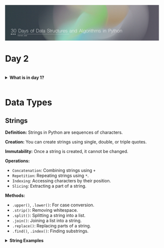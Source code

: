 <img src='../Files/Images/Header.jpg'>

# Day 2

<br>
<details>
<summary>
<strong>What is in day 1?</strong>  
</summary>

   - [Data Types](#Data-Types)
    

</details>


<br>

# Data Types

## Strings

**Definition:** Strings in Python are sequences of characters.

**Creation:** You can create strings using single, double, or triple quotes.

**Immutability:** Once a string is created, it cannot be changed.


**Operations:**
- `Concatenation`: Combining strings using `+`
- `Repetition`: Repeating strings using `*`.
- `Indexing`: Accessing characters by their position.
- `Slicing`: Extracting a part of a string.


**Methods:**
- `.upper()`, `.lower()`: For case conversion.
- `.strip()`: Removing whitespace.
- `.split()`: Splitting a string into a list.
- `.join()`: Joining a list into a string.
- `.replace()`: Replacing parts of a string.
- `.find()`, `.index()`: Finding substrings.

<details>
<summary>
<strong>String Examples</strong>  
</summary

```python

Concatenation = "Hello" + " " + "World!"
Repetition  
    

```

</details>

